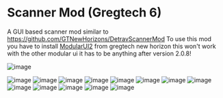 # Scanner Mod (Gregtech 6)


A GUI based scanner mod similar to https://github.com/GTNewHorizons/DetravScannerMod
To use this mod you have to install [ModularUI2](https://github.com/GTNewHorizons/ModularUI2/releases/latest) from gregtech new horizon this won't work with the other modular ui it has to be anything after version 2.0.8!


![image](src/main/resources/assets/gt6scan/textures/items/scannertool/1/1.png)

![image](https://images-ext-2.discordapp.net/external/VsI09Be82TyZhQlZjnC6_ZsDTnD-hnoCp0L6wfusuV8/https/i.imgur.com/x8NcxTF.png?width=780&height=456)
![image](https://images-ext-2.discordapp.net/external/OuD29WUKCJoTevTIzhWa_JgyZNnH7VhGJmbZ31uid7s/https/i.imgur.com/I6T8OvT.png?width=823&height=493)
![image](https://images-ext-2.discordapp.net/external/pjr5rMVc7DIr73XYP9M8YlWORvcLywzeTAvx4oD9yGM/https/i.imgur.com/UzZpcrh.png?width=937&height=540)
![image](https://images-ext-2.discordapp.net/external/A4-B3MUkVS2fAj5cmTwERElrkNE5WKUYQxAfHfErFF4/https/i.imgur.com/iNyVX2f.png?width=855&height=492)
![image](https://images-ext-2.discordapp.net/external/1fVai4VFryGoAJ0P2AanFUGsMwhHgH7kGheLOiMRLE4/https/i.imgur.com/orMpJMw.png?width=823&height=457)
![image](https://images-ext-1.discordapp.net/external/Uuhjb6fr9bsFkueNMNjwtHKNxP0UvkGfg0dFZ7QptYw/https/i.imgur.com/sfKeqHr.png?width=816&height=467)
![image](https://images-ext-1.discordapp.net/external/nORM4LXKMbYhp_f0ZbDKCJ33rIwPV3OxqOihtEKPEMs/https/i.imgur.com/IpLqlpM.png?width=816&height=400)
![image](https://images-ext-1.discordapp.net/external/dhIyFM2XN4TYTOkIaRSmreDYiFravziIAWfxWug9YcI/https/i.imgur.com/GBkuB1d.png?width=798&height=446)
![image](https://media.discordapp.net/attachments/1144419196487356416/1146865706831458364/image.png?width=880&height=662)
![image](https://media.discordapp.net/attachments/1144419196487356416/1145788485073129613/image.png?width=800&height=426)
![image](https://media.discordapp.net/attachments/1144419196487356416/1145781511782670356/image.png?width=822&height=430)
![image](https://media.discordapp.net/attachments/1144419196487356416/1144419197028401313/image.png?width=1287&height=662)
![image](https://media.discordapp.net/attachments/1144419196487356416/1144419197594652722/image.png?width=677&height=642)
